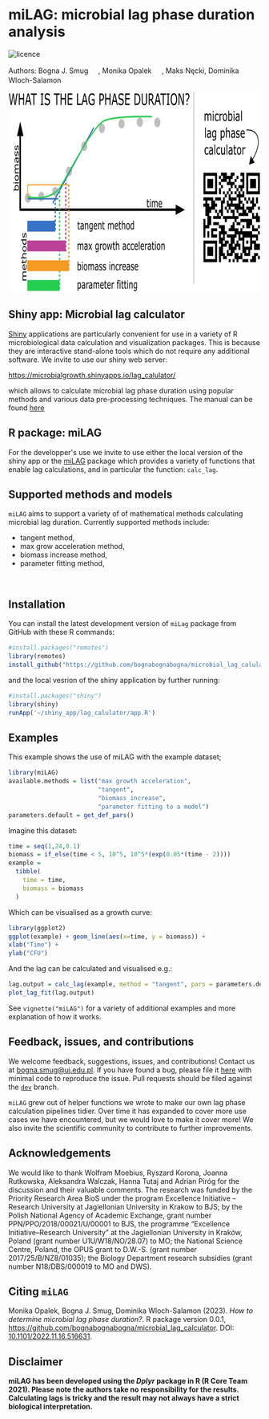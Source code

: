 
# miLAG: microbial lag phase duration analysis
![licence](https://img.shields.io/badge/Licence-GPL--3-blue.svg) 


Authors: Bogna J. Smug [<img src="https://orcid.org/assets/vectors/orcid.logo.icon.svg" width="16px" height="16px">][2],
Monika Opalek [<img src="https://orcid.org/assets/vectors/orcid.logo.icon.svg" width="16px" height="16px">][1], 
Maks Nęcki,
Dominika Wloch-Salamon [<img src="https://orcid.org/assets/vectors/orcid.logo.icon.svg" width="16px" height="16px">][3]

[1]: https://orcid.org/0000-0003-1414-901X
[2]: https://orcid.org/0000-0001-9364-163X
[3]: https://orcid.org/0000-0002-0040-1838

<img src="man/figures/F1.large.jpg" alt="Preview of miLAG functionality" width="800px" height="400px" >

## Shiny app: Microbial lag calculator
[Shiny](https://dx.doi.org/10.18637/jss.v059.i10) applications are particularly 
convenient for use in a variety of R microbiological data calculation and 
visualization packages. This is because they are interactive stand-alone tools which do not require any additional software.
We invite to use our shiny web server: 

https://microbialgrowth.shinyapps.io/lag_calulator/ </br>

which allows to calculate microbial lag phase duration using popular methods and various data pre-processing techniques.
The manual can be found [here](https://github.com/bognabognabogna/microbial_lag_calculator/blob/main/shiny_app/lag_calulator/)


## R package: miLAG

For the developper's use we invite to use either the local version of the shiny app 
or the [miLAG](https://github.com/bognabognabogna/microbial_lag_calculator) package which provides a variety of functions that enable lag calculations, and in particular the function: `calc_lag`. 


## Supported methods and models

`miLAG` aims to support a variety of of mathematical methods calculating microbial lag duration.
Currently supported methods include:
- tangent method,
- max grow acceleration method,
- biomass increase method,
- parameter fitting method,
</br>


## Installation

You can install the latest development version of `miLag` package from
GitHub with these R commands:

``` r
#install.packages("remotes")
library(remotes)
install_github("https://github.com/bognabognabogna/microbial_lag_calulator", dependencies = TRUE)
```

and the local vesrion of the shiny application by further running:

``` r
#install.packages("shiny")
library(shiny)
runApp('~/shiny_app/lag_calulator/app.R')
```


## Examples

This example shows the use of miLAG with the example dataset;

``` r
library(miLAG)
available.methods = list("max growth acceleration",
                         "tangent",
                         "biomass increase",
                         "parameter fitting to a model")
parameters.default = get_def_pars()
```

Imagine this dataset:

``` r
time = seq(1,24,0.1)
biomass = if_else(time < 5, 10^5, 10^5*(exp(0.05*(time - 2))))
example =
  tibble(
    time = time,
    biomass = biomass
  )
```

Which can be visualised as a growth curve:
``` r
library(ggplot2)
ggplot(example) + geom_line(aes(x=time, y = biomass)) +
xlab("Time") +
ylab("CFU")
```

And the lag can be calculated and visualised e.g.:

``` r
lag.output = calc_lag(example, method = "tangent", pars = parameters.default)
plot_lag_fit(lag.output)
```


See `vignette("miLAG")` for a variety of additional examples and
more explanation of how it works.

## Feedback, issues, and contributions

We welcome feedback, suggestions, issues, and contributions! Contact us
at <bogna.smug@uj.edu.pl>. If you have found a bug, please file it
[here](https://github.com/bognabognabogna/microbial_lag_calculator/issues/new) with minimal code
to reproduce the issue. Pull requests should be filed against the
[`dev`](https://github.com/bognabognabogna/microbial_lag_calculator/tree/dev) branch.

`miLAG` grew out of helper functions we wrote to make our own lag phase calculation
pipelines tidier. Over time it has expanded to cover more use cases we
have encountered, but we would love to make it cover more!
We also invite the scientific community to contribute to further improvements.

## Acknowledgements

We would like to thank Wolfram Moebius, Ryszard Korona, Joanna Rutkowska, Aleksandra Walczak, Hanna Tutaj and Adrian Piróg 
for the discussion and their valuable comments. The research was funded by the Priority Research Area BioS under the program 
Excellence Initiative – Research University at Jagiellonian University in Krakow to BJS; by the Polish National Agency of Academic Exchange, 
grant number PPN/PPO/2018/00021/U/00001 to BJS, the programme “Excellence Initiative–Research University” at the 
Jagiellonian University in Kraków, Poland (grant number U1U/W18/NO/28.07) to MO; the National Science Centre, 
Poland, the OPUS grant to D.W.-S. (grant number 2017/25/B/NZ8/01035); the Biology Department research subsidies (grant number N18/DBS/000019 to MO and DWS).

## Citing `miLAG`

Monika Opalek, Bogna J. Smug, Dominika Wloch-Salamon (2023). *How to determine microbial lag phase duration?*. 
R package version 0.0.1, <https://github.com/bognabognabogna/microbial_lag_calculator>.
DOI: [10.1101/2022.11.16.516631](https://doi.org/10.1101/2022.11.16.516631).

## Disclaimer
**miLAG has been developed using the *Dplyr* package in R (R Core Team 2021). Please note the authors take no responsibility for the results. Calculating lags is tricky and the result may not always have a strict biological interpretation.**
